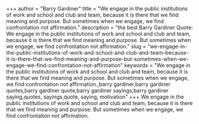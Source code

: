 +++
author = "Barry Gardiner"
title = "We engage in the public institutions of work and school and club and team, because it is there that we find meaning and purpose. But sometimes when we engage, we find confrontation not affirmation."
description = "the best Barry Gardiner Quote: We engage in the public institutions of work and school and club and team, because it is there that we find meaning and purpose. But sometimes when we engage, we find confrontation not affirmation."
slug = "we-engage-in-the-public-institutions-of-work-and-school-and-club-and-team-because-it-is-there-that-we-find-meaning-and-purpose-but-sometimes-when-we-engage-we-find-confrontation-not-affirmation"
keywords = "We engage in the public institutions of work and school and club and team, because it is there that we find meaning and purpose. But sometimes when we engage, we find confrontation not affirmation.,barry gardiner,barry gardiner quotes,barry gardiner quote,barry gardiner sayings,barry gardiner saying,quotes, sayings,quote, saying, motivation"
+++
We engage in the public institutions of work and school and club and team, because it is there that we find meaning and purpose. But sometimes when we engage, we find confrontation not affirmation.
